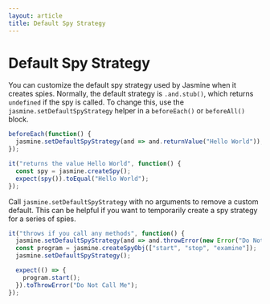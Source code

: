 ```yaml
---
layout: article
title: Default Spy Strategy
---
```


# Default Spy Strategy

You can customize the default spy strategy used by Jasmine when it creates spies. Normally, the default strategy
is `.and.stub()`, which returns `undefined` if the spy is called. To change this, use the `jasmine.setDefaultSpyStrategy`
helper in a `beforeEach()` or `beforeAll()` block.

```javascript
beforeEach(function() {
  jasmine.setDefaultSpyStrategy(and => and.returnValue("Hello World"));
});

it("returns the value Hello World", function() {
  const spy = jasmine.createSpy();
  expect(spy()).toEqual("Hello World");
});
```

Call `jasmine.setDefaultSpyStrategy` with no arguments to remove a custom default. This can be helpful if you want
to temporarily create a spy strategy for a series of spies.

```javascript
it("throws if you call any methods", function() {
  jasmine.setDefaultSpyStrategy(and => and.throwError(new Error("Do Not Call Me")));
  const program = jasmine.createSpyObj(["start", "stop", "examine"]);
  jasmine.setDefaultSpyStrategy();

  expect(() => {
    program.start();
  }).toThrowError("Do Not Call Me");
});
```
